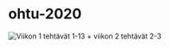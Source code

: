 # ohtu-2020

![Viikon 1 tehtävät 1-13 + viikon 2 tehtävät 2-3](https://github.com/vornsami/ohtu-2020-viikko1)
